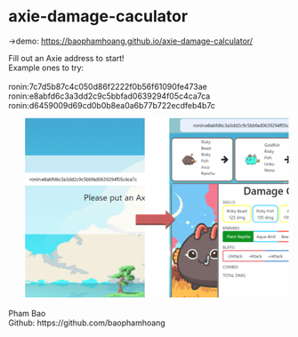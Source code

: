 # axie-damage-caculator

->demo: https://baophamhoang.github.io/axie-damage-calculator/

Fill out an Axie address to start! <br/>
Example ones to try: <br/><br/>
ronin:7c7d5b87c4c050d86f2222f0b56f61090fe473ae <br/>
ronin:e8abfd6c3a3dd2c9c5bbfad0639294f05c4ca7ca <br/>
ronin:d6459009d69cd0b0b8ea0a6b77b722ecdfeb4b7c <br/>

<div style="margin-left: 30px;">
<img src="https://github.com/baophamhoang/axie-damage-caculator/blob/master/resources/img/example.png" alt='Instruction' width="600" style='left:50'>
</div>

<br />
Pham Bao <br/>
Github: https://github.com/baophamhoang

